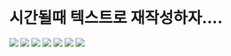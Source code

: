 # 시간될때 텍스트로 재작성하자....

![](./images/garbage-collector1.jpg)
![](./images/garbage-collector2.jpg)
![](./images/garbage-collector3.jpg)
![](./images/garbage-collector4.jpg)
![](./images/garbage-collector5.jpg)
![](./images/garbage-collector6.jpg)
![](./images/garbage-collector7.jpg)

